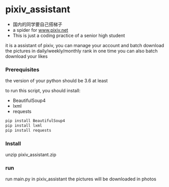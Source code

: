 # pixiv_assistant

- 国内的同学要自己搭梯子
- a spider for www.pixiv.net
- This is just a coding practice of a senior high student

it is a assistant of pixiv, you can manage your account  and batch download the pictures in daily/weekly/monthly rank in  one time
you can also batch download  your likes

### Prerequisites

the version of your python should be 3.6 at least

to run this script, you should install:

- BeautifulSoup4
- lxml
- requests

```bash
pip install BeautifulSoup4
pip install lxml
pip install requests
```

### Install

unzip pixiv_assistant.zip

### run

run main.py in pixiv_assistant
the pictures will be downloaded in photos
